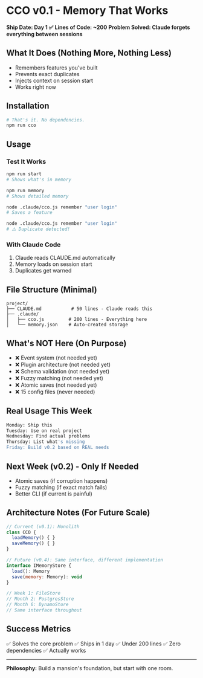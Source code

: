 # CCO v0.1 - Memory That Works

**Ship Date: Day 1 ✅**
**Lines of Code: ~200**
**Problem Solved: Claude forgets everything between sessions**

## What It Does (Nothing More, Nothing Less)
- Remembers features you've built
- Prevents exact duplicates
- Injects context on session start
- Works right now

## Installation
```bash
# That's it. No dependencies.
npm run cco
```

## Usage

### Test It Works
```bash
npm run start
# Shows what's in memory

npm run memory
# Shows detailed memory

node .claude/cco.js remember "user login"
# Saves a feature

node .claude/cco.js remember "user login"
# ⚠️ Duplicate detected!
```

### With Claude Code
1. Claude reads CLAUDE.md automatically
2. Memory loads on session start
3. Duplicates get warned

## File Structure (Minimal)
```
project/
├── CLAUDE.md           # 50 lines - Claude reads this
├── .claude/
│   ├── cco.js         # 200 lines - Everything here
│   └── memory.json    # Auto-created storage
```

## What's NOT Here (On Purpose)
- ❌ Event system (not needed yet)
- ❌ Plugin architecture (not needed yet)
- ❌ Schema validation (not needed yet)
- ❌ Fuzzy matching (not needed yet)
- ❌ Atomic saves (not needed yet)
- ❌ 15 config files (never needed)

## Real Usage This Week
```bash
Monday: Ship this
Tuesday: Use on real project
Wednesday: Find actual problems
Thursday: List what's missing
Friday: Build v0.2 based on REAL needs
```

## Next Week (v0.2) - Only If Needed
- Atomic saves (if corruption happens)
- Fuzzy matching (if exact match fails)
- Better CLI (if current is painful)

## Architecture Notes (For Future Scale)
```javascript
// Current (v0.1): Monolith
class CCO {
  loadMemory() { }
  saveMemory() { }
}

// Future (v0.4): Same interface, different implementation
interface IMemoryStore {
  load(): Memory
  save(memory: Memory): void
}

// Week 1: FileStore
// Month 2: PostgresStore
// Month 6: DynamoStore
// Same interface throughout
```

## Success Metrics
✅ Solves the core problem
✅ Ships in 1 day
✅ Under 200 lines
✅ Zero dependencies
✅ Actually works

---
**Philosophy:** Build a mansion's foundation, but start with one room.